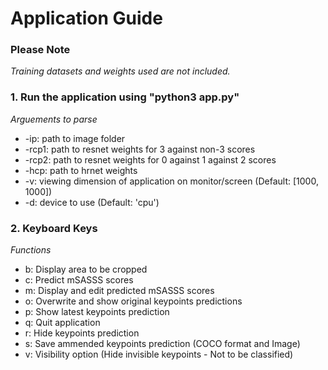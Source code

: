 # Application Guide

### Please Note
*Training datasets and weights used are not included.*

### 1. Run the application using "python3 app.py"

*Arguements to parse*
* -ip: path to image folder
* -rcp1: path to resnet weights for 3 against non-3 scores
* -rcp2: path to resnet weights for 0 against 1 against 2 scores
* -hcp: path to hrnet weights
* -v: viewing dimension of application on monitor/screen (Default: [1000, 1000])
* -d: device to use (Default: 'cpu')

### 2. Keyboard Keys

*Functions*
* b: Display area to be cropped
* c: Predict mSASSS scores
* m: Display and edit predicted mSASSS scores
* o: Overwrite and show original keypoints predictions
* p: Show latest keypoints prediction
* q: Quit application
* r: Hide keypoints prediction
* s: Save ammended keypoints prediction (COCO format and Image)
* v: Visibility option (Hide invisible keypoints - Not to be classified)
